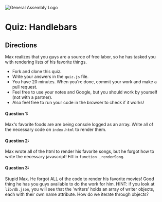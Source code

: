 ![General Assembly Logo](http://i.imgur.com/ke8USTq.png)

# Quiz: Handlebars

## Directions

Max realizes that you guys are a source of free labor, so he has tasked you with rendering lists of his favorite things.

* Fork and clone this quiz.
* Write your answers in the `quiz.js` file.
* You have 20 minutes. When you're done, commit your work and make a pull request.
* Feel free to use your notes and Google, but you should work by yourself (not with a partner).
* Also feel free to run your code in the browser to check if it works!

#### Question 1:

Max's favorite foods are are being console logged as an array. Write all of the necessary code on `index.html` to render them.

#### Question 2:

Max wrote all of the html to render his favorite songs, but he forgot how to write the necessary javascript! Fill in `function _renderSong`.

#### Question 3:

Stupid Max. He forgot ALL of the code to render his favorite movies! Good thing he has you guys available to do the work for him. HINT: if you look at `lib/db.json`, you will see that the 'writers' holds an array of writer objects, each with their own name attribute. How do we iterate through objects?


